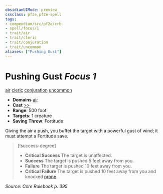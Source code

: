 ```yaml
---
obsidianUIMode: preview
cssclass: pf2e,pf2e-spell
tags:
- compendium/src/pf2e/crb
- spell/focus/1
- trait/air
- trait/cleric
- trait/conjuration
- trait/uncommon
aliases: ["Pushing Gust"]
---
```

# Pushing Gust *Focus 1*   
[air](air.md "Air Energy & Element Trait")  [cleric](Reference/Rules/Traits/cleric.md "Cleric Class Trait")  [conjuration](conjuration.md "Conjuration School Trait")  [uncommon](uncommon.md "Uncommon Rarity Trait")  

- **Domains** [air](Reference/Compendium/Setting/domains.md#Air)
- **Cast** [>>](chapter-9-playing-the-game.md#Actions "Two-Action") 
- **Range**: 500 foot
- **Targets**: 1 creature
- **Saving Throw**: Fortitude

Giving the air a push, you buffet the target with a powerful gust of wind; it must attempt a Fortitude save.

> [!success-degree] 
> - **Critical Success** The target is unaffected.
> - **Success** The target is pushed 5 feet away from you.
> - **Failure** The target is pushed 10 feet away from you.
> - **Critical Failure** The target is pushed 10 feet away from you and knocked [prone](conditions.md#Prone).

*Source: Core Rulebook p. 395*